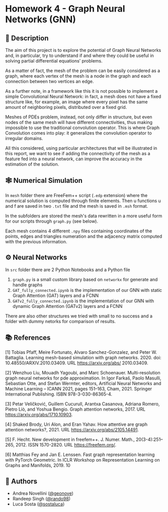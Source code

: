 # Homework 4 - Graph Neural Networks (GNN)

## :memo: Description

The aim of this project is to explore the potential of Graph Neural Networks and, in particular, try to understand
if and where they could be useful in solving partial differential equations’ problems.

As a matter of fact, the mesh of the problem can be easily considered as a graph, where each vertex of the mesh
is a node in the graph and each connection between two vertices an edge.

As a further note, in a framework like this it is not possible to implement a simple Convolutional Neural
Network: in fact, a mesh does not have a fixed structure like, for example, an image where every pixel has the
same amount of neighboring pixels, distributed over a fixed grid. 

Meshes of PDEs problem, instead, not only
differ in structure, but even nodes of the same mesh will have different connectivities, thus making impossible
to use the traditional convolution operator. This is where Graph Convolution comes into play: it generalizes
the convolution operator to irregular domains.

All this considered, using particular architectures that will be illustrated in this report, we want to see if adding
the connectivity of the mesh as a feature fed into a neural network, can improve the accuracy in the estimation
of the solution.

## :spider_web: Numerical Simulation
In `mesh` folder there are FreeFem++ script (`.edp` extension) where the numerical solution is computed through finite elements. Then u functions u and f are saved in two `.txt` file and the mesh is saved in `.msh` format.

In the subfolders are stored the mesh's data rewritten in a more useful form for our scripts through `graph.py` (see below).

Each mesh contains 4 different `.npy` files containing coordinates of the points, edges and triangles numeration and the adjacency matrix computed with the previous information.

## :gear: Neural Networks

In `src` folder there are 2 Python Notebooks and a Python file
1. `graph.py` is a small custom library based on `networkx` for generate and handle graphs
2. `GAT_fully_connected.ipynb` is the implementation of our GNN with static Graph Attention (GAT) layers and a FCNN
3. `GATv2_fully_connected.ipynb` is the implementation of our GNN with dynamic Graph Attention (GATv2) layers and a FCNN

There are also other structures we tried with small to no success and a folder with dummy netorks for comparison of results. 

## :books: References

[1] Tobias Pfaff, Meire Fortunato, Alvaro Sanchez-Gonzalez, and Peter W. Battaglia. Learning mesh-based
simulation with graph networks. 2020. doi: 10.48550/ARXIV.2010.03409. URL https://arxiv.org/abs/
2010.03409.

[2] Wenzhuo Liu, Mouadh Yagoubi, and Marc Schoenauer. Multi-resolution graph neural networks for pde
approximation. In Igor Farkaš, Paolo Masulli, Sebastian Otte, and Stefan Wermter, editors, Artificial
Neural Networks and Machine Learning – ICANN 2021, pages 151–163, Cham, 2021. Springer International
Publishing. ISBN 978-3-030-86365-4.

[3] Petar Veličković, Guillem Cucurull, Arantxa Casanova, Adriana Romero, Pietro Liò, and Yoshua Bengio.
Graph attention networks, 2017. URL https://arxiv.org/abs/1710.10903.

[4] Shaked Brody, Uri Alon, and Eran Yahav. How attentive are graph attention networks?, 2021. URL
https://arxiv.org/abs/2105.14491.

[5] F. Hecht. New development in freefem++. J. Numer. Math., 20(3-4):251–265, 2012. ISSN 1570-2820. URL
https://freefem.org/.

[6] Matthias Fey and Jan E. Lenssen. Fast graph representation learning with PyTorch Geometric. In ICLR
Workshop on Representation Learning on Graphs and Manifolds, 2019.
10

## :thought_balloon: Authors 
- Andrea Novellini ([@geonove](https://gitlab.com/geonove))
- Randeep Singh ([@rando98](https://gitlab.com/rando98))
- Luca Sosta ([@sostaluca](https://gitlab.com/sostaluca))